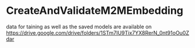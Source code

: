 # CreateAndValidateM2MEmbedding

data for taining as well as the saved models are available on
https://drive.google.com/drive/folders/1STm7IU9Tix7YX8RerN_0nt91oOu0Zdar
